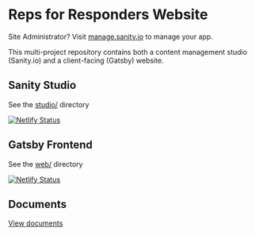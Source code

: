 # Reps for Responders Website

Site Administrator? Visit [manage.sanity.io](https://manage.sanity.io) to manage your app.

This multi-project repository contains both a content management studio (Sanity.io) and a client-facing (Gatsby) website.

## Sanity Studio

See the [studio/](./studio/) directory

[![Netlify Status](https://api.netlify.com/api/v1/badges/395ece14-8451-4cf3-a6bc-9df53ee63317/deploy-status)](https://app.netlify.com/sites/sanity-rfr-studio/deploys)

## Gatsby Frontend

See the [web/](./web/) directory

[![Netlify Status](https://api.netlify.com/api/v1/badges/92e566f7-4f64-42a9-83ec-0cfe5113b7f9/deploy-status)](https://app.netlify.com/sites/sanity-rfr-frontend/deploys)

## Documents
[View documents](https://quanda.github.io/rfr/)